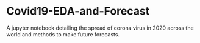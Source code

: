 # Covid19-EDA-and-Forecast
A jupyter notebook detailing the spread of corona virus in 2020 across the world and methods to make future forecasts.
